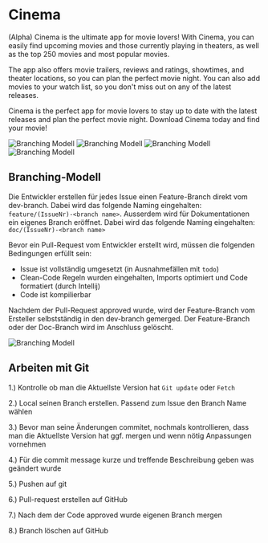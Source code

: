 # Cinema


(Alpha)
Cinema is the ultimate app for movie lovers! With Cinema, you can easily find upcoming movies and those currently playing in theaters, as well as the top 250 movies and most popular movies. 

The app also offers movie trailers, reviews and ratings, showtimes, and theater locations, so you can plan the perfect movie night. You can also add movies to your watch list, so you don't miss out on any of the latest releases. 

Cinema is the perfect app for movie lovers to stay up to date with the latest releases and plan the perfect movie night. Download Cinema today and find your movie!

![Branching Modell](doc/getStarted.png) ![Branching Modell](doc/firstPage.png) ![Branching Modell](doc/firstPage2.png) ![Branching Modell](doc/detailView.png)

## Branching-Modell

Die Entwickler erstellen für jedes Issue einen Feature-Branch direkt vom dev-branch.
Dabei wird das folgende Naming eingehalten: `feature/(IssueNr)-<branch name>`. Ausserdem wird für
Dokumentationen ein eigenes Branch eröffnet. Dabei wird das folgende Naming eingehalten: `doc/(IssueNr)-<branch name>`

Bevor ein Pull-Request vom Entwickler erstellt wird, müssen die folgenden Bedingungen erfüllt sein:

* Issue ist vollständig umgesetzt (in Ausnahmefällen mit `todo`)
* Clean-Code Regeln wurden eingehalten, Imports optimiert und Code formatiert (durch Intellij)
* Code ist kompilierbar

Nachdem der Pull-Request approved wurde, wird der Feature-Branch vom Ersteller
selbstständig in den dev-branch gemerged. Der Feature-Branch oder der Doc-Branch wird im Anschluss gelöscht.

![Branching Modell](doc/branching_modell.png)

## Arbeiten mit Git
1.) Kontrolle ob man die Aktuellste Version hat `Git update` oder `Fetch`

2.) Local seinen Branch erstellen. Passend zum Issue den Branch Name wählen

3.) Bevor man seine Änderungen commitet, nochmals kontrollieren, dass man die Aktuellste Version hat 
     ggf. mergen und wenn nötig Anpassungen vornehmen

4.) Für die commit message kurze und treffende Beschreibung geben was geändert wurde

5.) Pushen auf git

6.) Pull-request erstellen auf GitHub

7.) Nach dem der Code approved wurde eigenen Branch mergen

8.) Branch löschen auf GitHub

